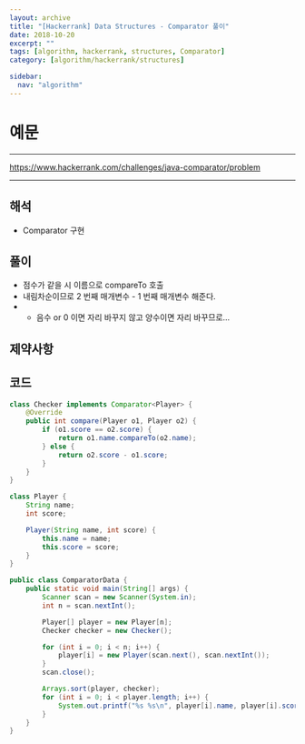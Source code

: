 ```yaml
---
layout: archive
title: "[Hackerrank] Data Structures - Comparator 풀이"
date: 2018-10-20
excerpt: ""
tags: [algorithm, hackerrank, structures, Comparator]
category: [algorithm/hackerrank/structures]

sidebar:
  nav: "algorithm"
---
```


# 예문

---

<https://www.hackerrank.com/challenges/java-comparator/problem>

---

## 해석

- Comparator 구현

## 풀이

- 점수가 같을 시 이름으로 compareTo 호출
- 내림차순이므로 2 번째 매개변수 - 1 번째 매개변수 해준다.
- - 음수 or 0 이면 자리 바꾸지 않고 양수이면 자리 바꾸므로...

## 제약사항

## 코드

```java
class Checker implements Comparator<Player> {
	@Override
	public int compare(Player o1, Player o2) {
		if (o1.score == o2.score) {
			return o1.name.compareTo(o2.name);
		} else {
			return o2.score - o1.score;
		}
	}
}

class Player {
	String name;
	int score;

	Player(String name, int score) {
		this.name = name;
		this.score = score;
	}
}

public class ComparatorData {
	public static void main(String[] args) {
		Scanner scan = new Scanner(System.in);
		int n = scan.nextInt();

		Player[] player = new Player[n];
		Checker checker = new Checker();

		for (int i = 0; i < n; i++) {
			player[i] = new Player(scan.next(), scan.nextInt());
		}
		scan.close();

		Arrays.sort(player, checker);
		for (int i = 0; i < player.length; i++) {
			System.out.printf("%s %s\n", player[i].name, player[i].score);
		}
	}
}
```
